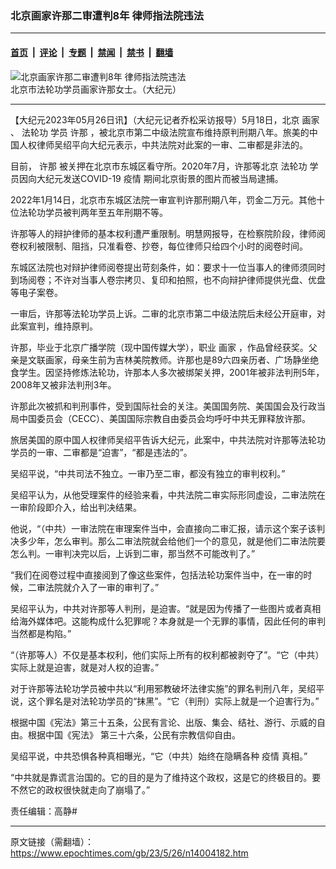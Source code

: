 ### 北京画家许那二审遭判8年 律师指法院违法

---

#### [首页](../../../..?n14004182) &nbsp;|&nbsp; [评论](../../../../../epoch-comment?n14004182) &nbsp;|&nbsp; [专题](../../../../../epoch-special?n14004182) &nbsp;|&nbsp; [禁闻](../../../../../epoch-news?n14004182) &nbsp;|&nbsp; [禁书](../../../../../books?n14004182) &nbsp;|&nbsp; [翻墙](https://github.com/gfw-breaker/nogfw/blob/master/README.md?n14004182)


<div><img alt="北京画家许那二审遭判8年 律师指法院违法" class="attachment-djy_600_400 size-djy_600_400 wp-post-image" src="https://i.epochtimes.com/assets/uploads/2022/01/id13527092-IMG_20210430_074011_148-1-600x400.jpg"/>
<div class="caption">
 北京市法轮功学员画家许那女士。（大纪元）
</div></div><hr/><div class="post_content" id="artbody" itemprop="articleBody">
 <!-- article content begin -->
 <p>
  【大纪元2023年05月26日讯】（大纪元记者乔松采访报导）5月18日，北京
  <ok href="https://www.epochtimes.com/gb/tag/%E7%94%BB%E5%AE%B6.html">
   画家
  </ok>
  、
  <ok href="https://www.epochtimes.com/gb/tag/%E6%B3%95%E8%BD%AE%E5%8A%9F.html">
   法轮功
  </ok>
  学员
  <ok href="https://www.epochtimes.com/gb/tag/%E8%AE%B8%E9%82%A3.html">
   许那
  </ok>
  ，被北京市第二中级法院宣布维持原判刑期八年。旅美的中国人权律师吴绍平向大纪元表示，中共法院对此案的一审、二审都是非法的。
 </p>
 <p>
  目前，
  <ok href="https://www.epochtimes.com/gb/tag/%E8%AE%B8%E9%82%A3.html">
   许那
  </ok>
  被关押在北京市东城区看守所。2020年7月，许那等北京
  <ok href="https://www.epochtimes.com/gb/tag/%E6%B3%95%E8%BD%AE%E5%8A%9F.html">
   法轮功
  </ok>
  学员因向大纪元发送COVID-19
  <ok href="https://www.epochtimes.com/gb/tag/%E7%96%AB%E6%83%85.html">
   疫情
  </ok>
  期间北京街景的图片而被当局逮捕。
 </p>
 <p>
  <center>
  </center>
  <p>
   2022年1月14日，北京市东城区法院一审宣判许那刑期八年，罚金二万元。其他十位法轮功学员被判两年至五年刑期不等。
  </p>
  <p>
   许那等人的辩护律师的基本权利遭严重限制。明慧网报导，在检察院阶段，律师阅卷权利被限制、阻挡，只准看卷、抄卷，每位律师只给四个小时的阅卷时间。
  </p>
  <p>
   东城区法院也对辩护律师阅卷提出苛刻条件，如：要求十一位当事人的律师须同时到场阅卷；不许对当事人卷宗拷贝、复印和拍照，也不向辩护律师提供光盘、优盘等电子案卷。
  </p>
  <p>
   一审后，许那等法轮功学员上诉。二审的北京市第二中级法院后未经公开庭审，对此案宣判，维持原判。
  </p>
  <p>
   许那，毕业于北京广播学院（现中国传媒大学），职业
   <ok href="https://www.epochtimes.com/gb/tag/%E7%94%BB%E5%AE%B6.html">
    画家
   </ok>
   ，作品曾经获奖。父亲是文联画家，母亲生前为吉林美院教师。许那也是89六四亲历者、广场静坐绝食学生。因坚持修炼法轮功，许那本人多次被绑架关押，2001年被非法判刑5年，2008年又被非法判刑3年。
  </p>
  <p>
   许那此次被抓和判刑事件，受到国际社会的关注。美国国务院、美国国会及行政当局中国委员会（CECC）、美国国际宗教自由委员会均呼吁中共无罪释放许那。
  </p>
  <p>
   旅居美国的原中国人权律师吴绍平告诉大纪元，此案中，中共法院对许那等法轮功学员的一审、二审都是“迫害”，“都是违法的”。
  </p>
  <p>
   吴绍平说，“中共司法不独立。一审乃至二审，都没有独立的审判权利。”
  </p>
  <p>
   吴绍平认为，从他受理案件的经验来看，中共法院二审实际形同虚设，二审法院在一审阶段即介入，给出判决结果。
  </p>
  <p>
   他说，“（中共）一审法院在审理案件当中，会直接向二审汇报，请示这个案子该判决多少年，怎么审判。那么二审法院就会给他们一个的意见，就是他们二审法院要怎么判。一审判决完以后，上诉到二审，那当然不可能改判了。”
  </p>
  <p>
   “我们在阅卷过程中直接阅到了像这些案件，包括法轮功案件当中，在一审的时候，二审法院就介入了一审的审判了。”
  </p>
  <p>
   吴绍平认为，中共对许那等人判刑，是迫害。“就是因为传播了一些图片或者真相给海外媒体吧。这能构成什么犯罪呢？本身就是一个无罪的事情，因此任何的审判当然都是构陷。”
  </p>
  <p>
   “（许那等人）不仅是基本权利，他们实际上所有的权利都被剥夺了”。“它（中共）实际上就是迫害，就是对人权的迫害。”
  </p>
  <p>
   对于许那等法轮功学员被中共以“利用邪教破坏法律实施”的罪名判刑八年，吴绍平说，这个罪名是对法轮功学员的“抹黑”。“它（判刑）实际上就是一个迫害行为。”
  </p>
  <p>
   根据中国《宪法》第三十五条，公民有言论、出版、集会、结社、游行、示威的自由。根据中国《宪法》 第三十六条，公民有宗教信仰自由。
  </p>
  <p>
   吴绍平说，中共恐惧各种真相曝光，“它（中共）始终在隐瞒各种
   <ok href="https://www.epochtimes.com/gb/tag/%E7%96%AB%E6%83%85.html">
    疫情
   </ok>
   真相。”
  </p>
  <p>
   “中共就是靠谎言治国的。它的目的是为了维持这个政权，这是它的终极目的。要不然它的政权很快就走向了崩塌了。”
  </p>
  <p>
   责任编辑：高静#
  </p>
  <!-- article content end -->
  <div id="below_article_ad">
  </div>
 </p>
</div>


---

原文链接（需翻墙）：https://www.epochtimes.com/gb/23/5/26/n14004182.htm